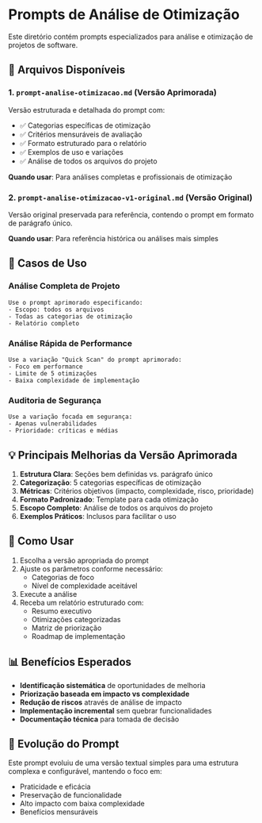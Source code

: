 # Prompts de Análise de Otimização

Este diretório contém prompts especializados para análise e otimização de projetos de software.

## 📁 Arquivos Disponíveis

### 1. `prompt-analise-otimizacao.md` (Versão Aprimorada)
Versão estruturada e detalhada do prompt com:
- ✅ Categorias específicas de otimização
- ✅ Critérios mensuráveis de avaliação
- ✅ Formato estruturado para o relatório
- ✅ Exemplos de uso e variações
- ✅ Análise de todos os arquivos do projeto

**Quando usar**: Para análises completas e profissionais de otimização

### 2. `prompt-analise-otimizacao-v1-original.md` (Versão Original)
Versão original preservada para referência, contendo o prompt em formato de parágrafo único.

**Quando usar**: Para referência histórica ou análises mais simples

## 🎯 Casos de Uso

### Análise Completa de Projeto
```
Use o prompt aprimorado especificando:
- Escopo: todos os arquivos
- Todas as categorias de otimização
- Relatório completo
```

### Análise Rápida de Performance
```
Use a variação "Quick Scan" do prompt aprimorado:
- Foco em performance
- Limite de 5 otimizações
- Baixa complexidade de implementação
```

### Auditoria de Segurança
```
Use a variação focada em segurança:
- Apenas vulnerabilidades
- Prioridade: críticas e médias
```

## 💡 Principais Melhorias da Versão Aprimorada

1. **Estrutura Clara**: Seções bem definidas vs. parágrafo único
2. **Categorização**: 5 categorias específicas de otimização
3. **Métricas**: Critérios objetivos (impacto, complexidade, risco, prioridade)
4. **Formato Padronizado**: Template para cada otimização
5. **Escopo Completo**: Análise de todos os arquivos do projeto
6. **Exemplos Práticos**: Inclusos para facilitar o uso

## 🔧 Como Usar

1. Escolha a versão apropriada do prompt
2. Ajuste os parâmetros conforme necessário:
   - Categorias de foco
   - Nível de complexidade aceitável
3. Execute a análise
4. Receba um relatório estruturado com:
   - Resumo executivo
   - Otimizações categorizadas
   - Matriz de priorização
   - Roadmap de implementação

## 📊 Benefícios Esperados

- **Identificação sistemática** de oportunidades de melhoria
- **Priorização baseada em impacto vs complexidade**
- **Redução de riscos** através de análise de impacto
- **Implementação incremental** sem quebrar funcionalidades
- **Documentação técnica** para tomada de decisão

## 🔄 Evolução do Prompt

Este prompt evoluiu de uma versão textual simples para uma estrutura complexa e configurável, mantendo o foco em:
- Praticidade e eficácia
- Preservação de funcionalidade
- Alto impacto com baixa complexidade
- Benefícios mensuráveis